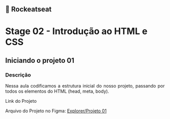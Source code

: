 ## 🚀 Rockeatseat 
<h1>Stage 02 - Introdução ao HTML e CSS</h1>

<h2>Iniciando o projeto 01</h2>

<h3>Descrição</h3>

<p align="justify">Nessa aula codificamos a estrutura inicial do nosso projeto, passando por todos os elementos do HTML (head, meta, body). </p>

<p>Link do Projeto</p>

Arquivo do Projeto no Figma: <a href="
https://www.figma.com/file/1QB3ecEiGPWwDrrjSWfY1I/Explorer-Projeto-01-Copy?fuid=877192624165005846">Explorer/Projeto 01</a>

